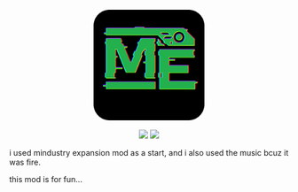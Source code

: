 
<p align="center"><img src="icon.png" alt="logo" width="200"></p>
<p align="center">
  <a href="https://github.com/zuoranartemwing/MindustryExpansion/releases"><img src="https://img.shields.io/github/v/release/bhizusryaaajyaqiu/MindustryExpansion?color=green&include_prereleases&label=DOWNLOAD%20LATEST%20RELEASE&logo=github&logoColor=white&style=for-the-badge"></a>
  <a href="https://discord.gg/uSB9PJv7eh"><img src="https://img.shields.io/badge/Discord_Community-Join-2ea44f?logo=discord&color=5865F2&style=for-the-badge"></a>
</p>

i used mindustry expansion mod as a start, and i also used the music bcuz it was fire.

this mod is for fun...
